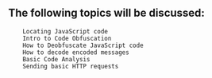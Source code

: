 ## The following topics will be discussed:
```
    Locating JavaScript code
    Intro to Code Obfuscation
    How to Deobfuscate JavaScript code
    How to decode encoded messages
    Basic Code Analysis
    Sending basic HTTP requests
```
